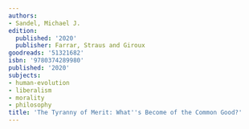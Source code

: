 ```yaml
---
authors:
- Sandel, Michael J.
edition:
  published: '2020'
  publisher: Farrar, Straus and Giroux
goodreads: '51321682'
isbn: '9780374289980'
published: '2020'
subjects:
- human-evolution
- liberalism
- morality
- philosophy
title: 'The Tyranny of Merit: What''s Become of the Common Good?'
---
```



